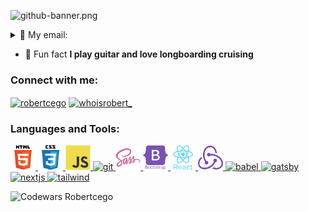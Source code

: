 ![github-banner.png](https://i.postimg.cc/Pr6gmY7v/github-banner.png)


<details>
<summary> 📩 My email: </summary> 
 📩<a href="mailto:rocerdasgo@gmail.com">rocerdasgo@gmail.com</a>
</details>

- 🤗 Fun fact **I play guitar and love longboarding cruising**

<h3 align="left">Connect with me:</h3>
<p align="left">  
<a href="https://dev.to/robertcego" target="blank"><img align="center" src="https://cdn.jsdelivr.net/npm/simple-icons@3.0.1/icons/dev-dot-to.svg" alt="robertcego" height="30" width="40" /></a>  
<a href="https://twitter.com/whoisrobert_" target="blank"><img align="center" src="https://cdn.cdnlogo.com/logos/t/96/twitter-icon.svg" alt="whoisrobert_" height="30" width="40" /></a>  
</p>  


<h3 align="left">Languages and Tools:</h3>
<p align="left">
<a href="https://www.w3.org/html/" target="_blank"> <img src="https://raw.githubusercontent.com/devicons/devicon/master/icons/html5/html5-original-wordmark.svg" alt="html5" width="40" height="40"/>
</a>
<a href="https://www.w3schools.com/css/" target="_blank"> <img src="https://raw.githubusercontent.com/devicons/devicon/master/icons/css3/css3-original-wordmark.svg" alt="css3" width="40" height="40"/> 
</a>
<a href="https://developer.mozilla.org/en-US/docs/Web/JavaScript" target="_blank"> <img src="https://raw.githubusercontent.com/devicons/devicon/master/icons/javascript/javascript-original.svg" alt="javascript" width="40" height="40"/> 
</a>
<a href="https://git-scm.com/" target="_blank"> <img src="https://www.vectorlogo.zone/logos/git-scm/git-scm-icon.svg" alt="git" width="40" height="40"/> 
</a>
<a href="https://sass-lang.com" target="_blank"> <img src="https://raw.githubusercontent.com/devicons/devicon/master/icons/sass/sass-original.svg" alt="sass" width="40" height="40"/>
</a>
<a href="https://getbootstrap.com" target="_blank"> <img src="https://raw.githubusercontent.com/devicons/devicon/master/icons/bootstrap/bootstrap-plain-wordmark.svg" alt="bootstrap" width="40" height="40"/> </a>
<a href="https://reactjs.org/" target="_blank"> <img src="https://raw.githubusercontent.com/devicons/devicon/master/icons/react/react-original-wordmark.svg" alt="react" width="40" height="40"/>
</a>
<a href="https://redux.js.org" target="_blank"> <img src="https://raw.githubusercontent.com/devicons/devicon/master/icons/redux/redux-original.svg" alt="redux" width="40" height="40"/>
</a> 
<a href="https://babeljs.io/" target="_blank"> <img src="https://www.vectorlogo.zone/logos/babeljs/babeljs-icon.svg" alt="babel" width="40" height="40"/> 
</a>
<a href="https://www.gatsbyjs.com/" target="_blank"> <img src="https://www.vectorlogo.zone/logos/gatsbyjs/gatsbyjs-icon.svg" alt="gatsby" width="40" height="40"/>
</a> 
<a href="https://nextjs.org/" target="_blank"> <img src="https://cdn.worldvectorlogo.com/logos/next-js.svg" alt="nextjs" width="40" height="40"/> 
</a>
<a href="https://tailwindcss.com/" target="_blank"> <img src="https://www.vectorlogo.zone/logos/tailwindcss/tailwindcss-icon.svg" alt="tailwind" width="40" height="40"/> 
</a>
</p>
<p align="left">
  <img src="https://www.codewars.com/users/Robertcego/badges/large" alt="Codewars Robertcego">
</p>


  
